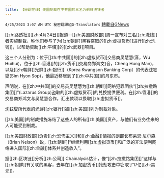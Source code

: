 ```yaml
---
title: 【秘翻在线】美国制裁在中共国的三名为朝鲜洗钱者
---
```

`4/25/2023 3:07 AM UTC 秘密翻譯組G-Translators` [轉載自GNews](https://gnews.org/articles/1250664)

        

[[zh:路透社]][[zh:4月24日]]报道--[[zh:美国财政部]]周一宣布对三名[[zh:洗钱]]者实施制裁，称他们参与了为[[zh:朝鲜]]黑客盗取的[[zh:虚拟货币]]进行[[zh:洗钱]]，以帮助资助[[zh:平壤]]的[[zh:武器]]项目。

这三个人分别为：位于[[zh:中共国]]的[[zh:虚拟货币]]交易商吴慧慧(音，Wu Huihui)，位于[[zh:香港]]的[[zh:货币]]交易商郑鸿文(音，Cheng Hung Man)，以及[[zh:朝鲜]]光鲜[[zh:银行]]（Korea Kwangson Banking Corp）的代表沈铉燮(Sim Hyon Sop)，他最近移居到了[[zh:中共国]]的丹东市。

声明说，在[[zh:中共国]]的交易员吴慧慧为[[zh:朝鲜]]网络犯罪团伙“[[zh:拉撒路集团]]”(Lazarus Group)盗取的[[zh:虚拟货币]]的兑换提供便利。在[[zh:香港]]的交易商郑鸿文与吴慧慧合作，汇出款项以换取[[zh:虚拟货币]]。

沈铉燮所代表的光鲜[[zh:银行]]被[[zh:美国]]列为制裁对象。

[[zh:美国]]的制裁措施冻结了这些人的所有[[zh:美国]]资产，与他们有业务往来的人可能受到制裁。

[[zh:美国财政部]]负责[[zh:恐怖主义]]和[[zh:金融]]情报的副部长布莱恩·尼尔森 （Brian Nelson）说，[[zh:朝鲜]]“继续利用[[zh:虚拟货币]]和广泛的非法便利网络进入国际[[zh:金融]]体系并创造收入”。

据[[zh:区块链]]分析[[zh:公司]] Chainalysis估计，像“[[zh:拉撒路集团]]”这样与[[zh:朝鲜]]有关联的黑客，去年在[[zh:加密货币]]抢劫攻击中窃取了17亿[[zh:美元]]。
